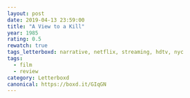 ```yaml
---
layout: post 
date: 2019-04-13 23:59:00
title: "A View to a Kill"
year: 1985
rating: 0.5
rewatch: true
tags_letterboxd: narrative, netflix, streaming, hdtv, nyc
tags:
  - film
  - review
category: Letterboxd
canonical: https://boxd.it/GIqGN
---
```

